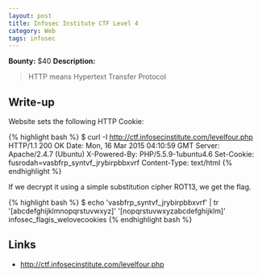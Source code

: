 ```yaml
---
layout: post
title: Infosec Institute CTF Level 4
category: Web
tags: infosec
---
```


**Bounty:** $40
**Description:**

> HTTP means Hypertext Transfer Protocol

## Write-up

Website sets the following HTTP Cookie:

{% highlight bash %}
$ curl -I http://ctf.infosecinstitute.com/levelfour.php
HTTP/1.1 200 OK
Date: Mon, 16 Mar 2015 04:10:59 GMT
Server: Apache/2.4.7 (Ubuntu)
X-Powered-By: PHP/5.5.9-1ubuntu4.6
Set-Cookie: fusrodah=vasbfrp_syntvf_jrybirpbbxvrf
Content-Type: text/html
{% endhighlight %}

If we decrypt it using a simple substitution cipher ROT13, we get the flag.

{% highlight bash %}
$ echo 'vasbfrp_syntvf_jrybirpbbxvrf' | tr '[abcdefghijklmnopqrstuvwxyz]' '[nopqrstuvwxyzabcdefghijklm]'
infosec_flagis_welovecookies
{% endhighlight bash %}

## Links

* <http://ctf.infosecinstitute.com/levelfour.php>
